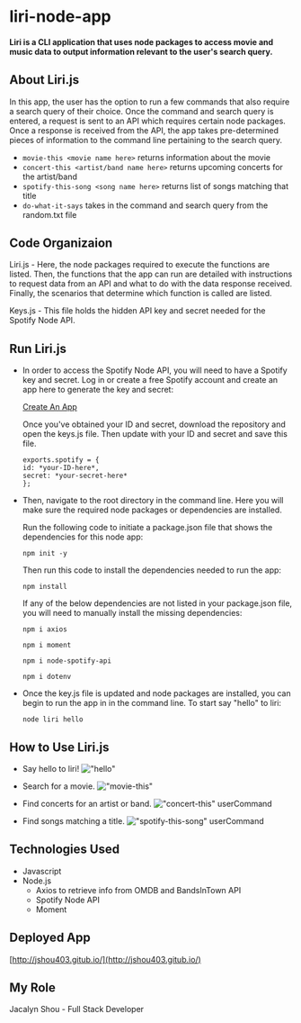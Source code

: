 # liri-node-app

#### Liri is a CLI application that uses node packages to access movie and music data to output information relevant to the user's search query. 

## About Liri.js

In this app, the user has the option to run a few commands that also require a search query of their choice. Once the command and search query is entered, a request is sent to an API which requires certain node packages. Once a response is received from the API, the app takes pre-determined pieces of information to the command line pertaining to the search query. 

* `movie-this <movie name here>` returns information about the movie 
* `concert-this <artist/band name here>` returns upcoming concerts for the artist/band
* `spotify-this-song <song name here>` returns list of songs matching that title
* `do-what-it-says` takes in the command and search query from the random.txt file

## Code Organizaion

Liri.js - Here, the node packages required to execute the functions are listed. Then, the functions that the app can run are detailed with instructions to request data from an API and what to do with the data response received. Finally, the scenarios that determine which function is called are listed. 

Keys.js - This file holds the hidden API key and secret needed for the Spotify Node API. 

## Run Liri.js

* In order to access the Spotify Node API, you will need to have a Spotify key and secret. Log in or create a free Spotify account and create an app here to generate the key and secret: 
    
    [Create An App](https://developer.spotify.com/my-applications/#!/applications/create)

    Once you've obtained your ID and secret, download the repository and open the keys.js file. Then update with your ID and secret and save this file. 

    ```
    exports.spotify = {
    id: *your-ID-here*,
    secret: *your-secret-here*
    };
    ```

* Then, navigate to the root directory in the command line. Here you will make sure the required node packages or dependencies are installed. 
    
    Run the following code to initiate a package.json file that shows the dependencies for this node app: 
    
    `npm init -y` 

    Then run this code to install the dependencies needed to run the app: 
    
    `npm install`

    If any of the below dependencies are not listed in your package.json file, you will need to manually install the missing dependencies: 

    `npm i axios`

    `npm i moment`

    `npm i node-spotify-api`

    `npm i dotenv`

* Once the key.js file is updated and node packages are installed, you can begin to run the app in in the command line. To start say "hello" to liri: 

    `node liri hello` 


## How to Use Liri.js

* Say hello to liri! 
!["hello"](https://github.com/jshou403/liri-node-app/images/hello.png)

* Search for a movie. 
!["movie-this"](https://github.com/jshou403/liri-node-app/images/movie.png) 

* Find concerts for an artist or band. 
!["concert-this" userCommand](https://github.com/jshou403/liri-node-app/images/concert.png) 

* Find songs matching a title. 
!["spotify-this-song" userCommand](https://github.com/jshou403/liri-node-app/images/spotify.png) 


## Technologies Used
* Javascript
* Node.js
  * Axios to retrieve info from OMDB and BandsInTown API
  * Spotify Node API
  * Moment

## Deployed App
[http://jshou403.gitub.io/](http://jshou403.gitub.io/)

## My Role
Jacalyn Shou - Full Stack Developer